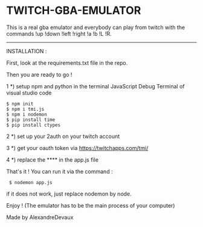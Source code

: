# TWITCH-GBA-EMULATOR
This is a real gba emulator and everybody can play from twitch with the commands !up !down !left !right !a !b !L !R.


______________________

INSTALLATION :

First, look at the requirements.txt file in the repo.

Then you are ready to go !

1 *)  setup npm and python in the terminal JavaScript Debug Terminal of visual studio code
 ```
 $ npm init
 $ npm i tmi.js
 $ npm i nodemon
 $ pip install time
 $ pip install ctypes
 ```
 
2 *)  set up your 2auth on your twitch account

3 *)  get your oauth token via https://twitchapps.com/tmi/

4 *)  replace the **** in the app.js file


 That's it ! You can run it via the command :
```
 $ nodemon app.js
```
if it does not work, just replace nodemon by node.

 Enjoy !  (The emulator has to be the main process of your computer)

 Made by AlexandreDevaux
